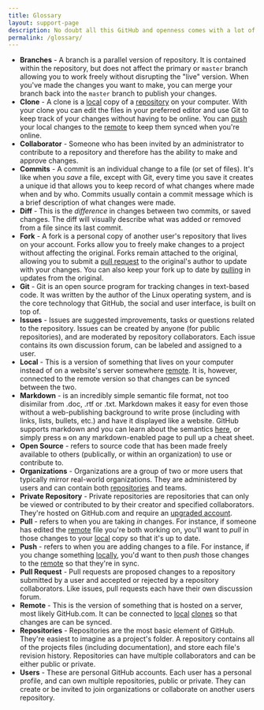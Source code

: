 ```yaml
---
title: Glossary
layout: support-page
description: No doubt all this GitHub and openness comes with a lot of new vocabulary. Most of the time the word is new but the concept is not; we've got them defined for you here.
permalink: /glossary/
---
```


* **Branches** - A branch is a parallel version of repository. It is contained within the repository, but does not affect the primary or `master` branch allowing you to work freely without disrupting the "live" version. When you've made the changes you want to make, you can merge your branch back into the `master` branch to publish your changes.
* **Clone** - A clone is a [local](#) copy of a [repository](#) on your computer. With your clone you can edit the files in your preferred editor and use Git to keep track of your changes without having to be online. You can [push](#) your local changes to the [remote](#) to keep them synced when you're online.
* **Collaborator** - Someone who has been invited by an administrator to contribute to a repository and therefore has the ability to make and approve changes.
* **Commits** - A commit is an individual change to a file (or set of files). It's like when you _save_ a file, except with Git, every time you save it creates a unique id that allows you to keep record of what changes where made when and by who. Commits usually contain a commit message which is a brief description of what changes were made.
* **Diff** - This is the _difference_ in changes between two commits, or saved changes. The diff will visually describe what was added or removed from a file since its last commit.
* **Fork** - A fork is a personal copy of another user's repository that lives on your account. Forks allow you to freely make changes to a project without affecting the original. Forks remain attached to the original, allowing you to submit a [pull request](#Pull-Request) to the original's author to update with your changes. You can also keep your fork up to date by [pulling](#Pull) in updates from the original.
* **Git** - Git is an open source program for tracking changes in text-based code. It was written by the author of the Linux operating system, and is the core technology that GitHub, the social and user interface, is built on top of.
* **Issues** - Issues are suggested improvements, tasks or questions related to the repository. Issues can be created by anyone (for public repositories), and are moderated by repository collaborators. Each issue contains its own discussion forum, can be labeled and assigned to a user.
* **Local** - This is a version of something that lives on your computer instead of on a website's server somewhere [remote](#). It is, however, connected to the remote version so that changes can be synced between the two.
* **Markdown** - is an incredibly simple semantic file format, not too disimilar from .doc, .rtf or .txt. Markdown makes it easy for even those without a web-publishing background to write prose (including with links, lists, bullets, etc.) and have it displayed like a website. GitHub supports markdown and you can learn about the semantics [here](https://help.github.com/articles/github-flavored-markdown), or simply press `m` on any markdown-enabled page to pull up a cheat sheet.
* **Open Source** - refers to source code that has been made freely available to others (publically, or within an organization) to use or contribute to.
* **Organizations** - Organizations are a group of two or more users that typically mirror real-world organizations. They are administered by users and can contain both [repositories](#Repositories) and teams.
* **Private Repository** - Private repositories are repositories that can only be viewed or contributed to by their creator and specified collaborators. They're hosted on GitHub.com and require an [upgraded account](http://www.gitub.com/plans).
* **Pull** - refers to when you are taking _in_ changes. For instance, if someone has edited the [remote](#remote) file you're both working on, you'll want to _pull_ in those changes to your [local](#local) copy so that it's up to date.
* **Push** - refers to when you are adding changes to a file. For instance, if you change something [locally](local), you'd want to then _push_ those changes to the [remote](#remote) so that they're in sync.
* **Pull Request** - Pull requests are proposed changes to a repository submitted by a user and accepted or rejected by a repository collaborators. Like issues, pull requests each have their own discussion forum.
* **Remote** - This is the version of something that is hosted on a server, most likely GitHub.com. It can be connected to [local](#) [clones](#) so that changes are can be synced.
* **Repositories** - Repositories are the most basic element of GitHub. They're easiest to imagine as a project's folder. A repository contains all of the projects files (including documentation), and store each file's revision history. Repositories can have multiple collaborators and can be either public or private.
* **Users** - These are personal GitHub accounts. Each user has a personal profile, and can own multiple repositories, public or private. They can create or be invited to join organizations or collaborate on another users repository.
